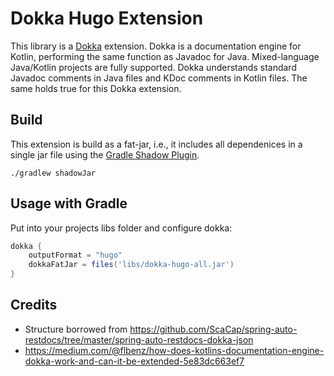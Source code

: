 # Dokka Hugo Extension

This library is a [Dokka](https://github.com/Kotlin/dokka) extension.
Dokka is a documentation engine for Kotlin, performing the same function as Javadoc for Java.
Mixed-language Java/Kotlin projects are fully supported.
Dokka understands standard Javadoc comments in Java files and KDoc comments in Kotlin files.
The same holds true for this Dokka extension.

## Build

This extension is build as a fat-jar, i.e., it includes all dependenices in a single jar file using the [Gradle Shadow Plugin](https://imperceptiblethoughts.com/shadow/).

``./gradlew shadowJar``

## Usage with Gradle

Put into your projects libs folder and configure dokka:

```groovy
dokka {
    outputFormat = "hugo"
    dokkaFatJar = files('libs/dokka-hugo-all.jar')
}
```

## Credits

* Structure borrowed from https://github.com/ScaCap/spring-auto-restdocs/tree/master/spring-auto-restdocs-dokka-json
* https://medium.com/@flbenz/how-does-kotlins-documentation-engine-dokka-work-and-can-it-be-extended-5e83dc663ef7
